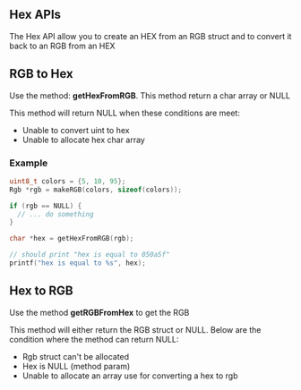## Hex APIs

The Hex API allow you to create an HEX from an RGB struct and to convert it back to an RGB from an HEX

## RGB to Hex

Use the method: **getHexFromRGB**. This method return a char array or NULL

This method will return NULL when these conditions are meet:

- Unable to convert uint to hex
- Unable to allocate hex char array

### Example

```c
uint8_t colors = {5, 10, 95};
Rgb *rgb = makeRGB(colors, sizeof(colors));

if (rgb == NULL) {
  // ... do something
}

char *hex = getHexFromRGB(rgb);

// should print "hex is equal to 050a5f"
printf("hex is equal to %s", hex);
```

## Hex to RGB

Use the method **getRGBFromHex** to get the RGB

This method will either return the RGB struct or NULL. Below are the condition where the method can return NULL:

- Rgb struct can't be allocated
- Hex is NULL (method param)
- Unable to allocate an array use for converting a hex to rgb


